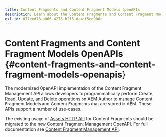 ```yaml
---
title: Content Fragments and Content Fragment Models OpenAPIs
description: Learn about the Content Fragments and Content Fragment Models OpenAPIs.
exl-id: 077eed73-a066-4273-b2f5-da4bf5cd900c
---
```

# Content Fragments and Content Fragment Models OpenAPIs {#content-fragments-and-content-fragment-models-openapis}

The modernized OpenAPI implementation of the Content Fragment Management API allows developers to programmatically perform Create, Read, Update, and Delete operations on AEM Author to manage Content Fragment Models and Content Fragments that are stored in AEM. These APIs support a number of use-cases.

The existing usage of [Assets HTTP API](https://experienceleague.adobe.com/en/docs/experience-manager-cloud-service/content/assets/admin/mac-api-assets) for Content Fragments should be migrated to the new Content Fragment Management OpenAPI. For full documentation see [Content Fragment Management API](https://developer.adobe.com/experience-cloud/experience-manager-apis/api/stable/sites/). 
